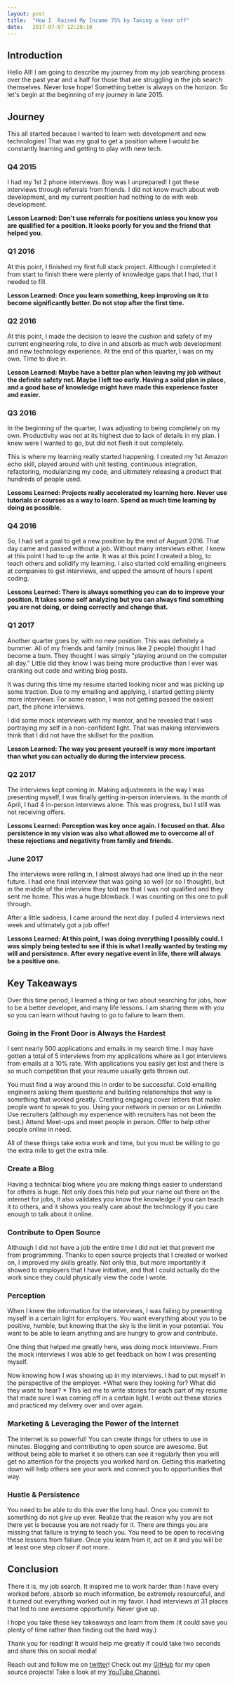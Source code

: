 ```yaml
---
layout: post
title:  "How I  Raised My Income 75% by Taking a Year off"
date:   2017-07-07 12:20:10 
---
```



## Introduction

Hello All! I am going to describe my journey from my job searching process over the past year and a half for those that are struggling in the job search themselves.  Never lose hope! Something better is always on the horizon.  So let's begin at the beginning of my journey in late 2015.


## Journey

This all started because I wanted to learn web development and new technologies! That was my goal to get a position where I would be constantly learning and getting to play with new tech.

### Q4 2015

I had my 1st 2 phone interviews.  Boy was I unprepared! I got these interviews through referrals from friends.  I did not know much about web development, and my current position had nothing to do with web development.

**Lesson Learned: Don't use referrals for positions unless you know you are qualified for a position. It looks poorly for you and the friend that helped you.** 

### Q1 2016

At this point, I finished my first full stack project.  Although I completed it from start to finish there were plenty of knowledge gaps that I had, that I needed to fill.

**Lesson Learned: Once you learn something, keep improving on it to become significantly better. Do not stop after the first time.**

### Q2 2016

At this point, I made the decision to leave the cushion and safety of my current engineering role, to dive in and absorb as much web development and new technology experience. At the end of this quarter, I was on my own. Time to dive in.

**Lesson Learned: Maybe have a better plan when leaving my job without the definite safety net.  Maybe I left too early.  Having a solid plan in place, and a good base of knowledge might have made this experience faster and easier.**

### Q3 2016

In the beginning of the quarter, I was adjusting to being completely on my own.  Productivity was not at its highest due to lack of details in my plan.  I knew were I wanted to go, but did not flesh it out completely.

This is where my learning really started happening.  I created my 1st Amazon echo skill, played around with unit testing, continuous integration, refactoring, modularizing my code, and ultimately releasing a product that hundreds of people used.

**Lessons Learned: Projects really accelerated my learning here.  Never use tutorials or courses as a way to learn.  Spend as much time learning by doing as possible.**

### Q4 2016

So, I had set a goal to get a new position by the end of August 2016.  That day came and passed without a job.  Without many interviews either.  I knew at this point I had to up the ante.  It was at this point I created a blog, to teach others and solidify my learning.  I also started cold emailing engineers at companies to get interviews, and upped the amount of hours I spent coding. 

**Lessons Learned: There is always something you can do to improve your position.  It takes some self analyzing but you can always find something you are not doing, or doing correctly and change that.**

### Q1 2017

Another quarter goes by, with no new position.  This was definitely a bummer.  All of my friends and family (minus like 2 people) thought I had become a bum.  They thought I was simply "playing around on the computer all day."  Little did they know I was being more productive than I ever was cranking out code and writing blog posts.  

It was during this time my resume started looking nicer and was picking up some traction.  Due to my emailing and applying, I started getting plenty more interviews.  For some reason, I was not getting passed the easiest part, the phone interviews. 

I did some mock interviews with my mentor, and he revealed that I was portraying my self in a non-confident light.  That was making interviewers think that I did not have the skillset for the position.  

**Lesson Learned: The way you present yourself is way more important than what you can actually do during the interview process.**

### Q2 2017

The interviews kept coming in.  Making adjustments in the way I was presenting myself, I was finally getting in-person interviews.  In the month of April, I had 4 in-person interviews alone.  This was progress, but I still was not receiving offers.

**Lessons Learned: Perception was key once again.  I focused on that.  Also persistence in my vision was also what allowed me to overcome all of these rejections and negativity from family and friends.**

### June 2017

The interviews were rolling in, I almost always had one lined up in the near future.  I had one final interview that was going so well (or so I thought), but in the middle of the interview they told me that I was not qualified and they sent me home. This was a huge blowback.  I was counting on this one to pull through.  

After a little sadness, I came around the next day.  I pulled 4 interviews next week and ultimately got a job offer!

**Lessons Learned: At this point, I was doing everything I possibly could.  I was simply being tested to see if this is what I really wanted by testing my will and persistence.  After every negative event in life, there will always be a positive one.**

## Key Takeaways

Over this time period, I learned a thing or two about searching for jobs, how to be a better developer, and many life lessons. I am sharing them with you so you can learn without having to go to failure to learn them.

### Going in the Front Door is Always the Hardest

I sent nearly 500 applications and emails in my search time.  I may have gotten a total of 5 interviews from my applications where as I got interviews from emails at a 10% rate.  With applications you easily get lost and there is so much competition that your resume usually gets thrown out.  

You must find a way around this in order to be successful.  Cold emailing engineers asking them questions and building relationships that way is something that worked greatly.  Creating engaging cover letters that make people want to speak to you.  Using your network in person or on LinkedIn.  Use recruiters (although my experience with recruiters has not been the best.)  Attend Meet-ups and meet people in person.  Offer to help other people online in need.

All of these things take extra work and time, but you must be willing to go the extra mile to get the extra mile.

### Create a Blog

Having a technical blog where you are making things easier to understand for others is huge.  Not only does this help put your name out there on the internet for jobs, it also validates you know the knowledge if you can teach it to others, and it shows you really care about the technology if you care enough to talk about it online.

### Contribute to Open Source

Although I did not have a job the entire time I did not let that prevent me from programming.  Thanks to open source projects that I created or worked on, I improved my skills greatly.  Not only this, but more importantly it showed to employers that I have initiative, and that I could actually do the work since they could physically view the code I wrote.

### Perception

When I knew the information for the interviews, I was failing by presenting myself in a certain light for employers.  You want everything about you to be positive, humble, but knowing that the sky is the limit in your potential.  You want to be able to learn anything and are hungry to grow and contribute.  

One thing that helped me greatly here, was doing mock interviews.  From the mock interviews I was able to get feedback on how I was presenting myself.  

Now knowing how I was showing up in my interviews.  I had to put myself in the perspective of the employer.  *What were they looking for? What did they want to hear? *
This led me to write stories for each part of my resume that made sure I was coming off in a certain light.  I wrote out these stories and practiced my delivery over and over again.

### Marketing & Leveraging the Power of the Internet

The internet is so powerful! You can create things for others to use in minutes.  Blogging and contributing to open source are awesome.  But without being able to market it so others can see it regularly then you will get no attention for the projects you worked hard on.  Getting this marketing down will help others see your work and connect you to opportunities that way.

### Hustle & Persistence

You need to be able to do this over the long haul.  Once you commit to something do not give up ever.  Realize that the reason why you are not there yet is because you are not ready for it.  There are things you are missing that failure is trying to teach you.  You need to be open to receiving these lessons from failure.  Once you learn from it, act on it and you will be at least one step closer if not more.  

## Conclusion

There it is, my job search.  It inspired me to work harder than I have every worked before, absorb so much information, be extremely resourceful, and it turned out everything worked out in my favor.  I had interviews at 31 places that led to one awesome opportunity.  Never give up.

I hope you take these key takeaways and learn from them (it could save you plenty of time rather than finding out the hard way.)

Thank you for reading! It would help me greatly if could take two seconds and share this on social media!

Reach out and follow me on [twitter][twitter]!  Check out my [GitHub][github] for my open source projects! Take a look at my [YouTube Channel][youtube].


[github]: https://github.com/acucciniello
[twitter]: https://twitter.com/antocucciniello
[youtube]: https://www.youtube.com/channel/UC8icMMql5SjCaXXMvILGIUA

